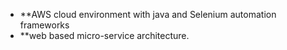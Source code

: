 - **AWS cloud environment with java and Selenium automation frameworks
- **web based micro-service architecture.
